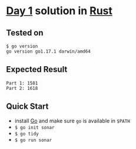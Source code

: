 # [Day 1](https://adventofcode.com/2021/day/1) solution in [Rust](https://www.rust-lang.org/)


## Tested on 

```console
$ go version
go version go1.17.1 darwin/amd64
```

## Expected Result

```console
Part 1: 1581
Part 2: 1618
```

## Quick Start

- install [Go](https://go.dev/doc/install) and make sure `go` is available in `$PATH`
- `$ go init sonar`
- `$ go tidy`
- `$ go run sonar`